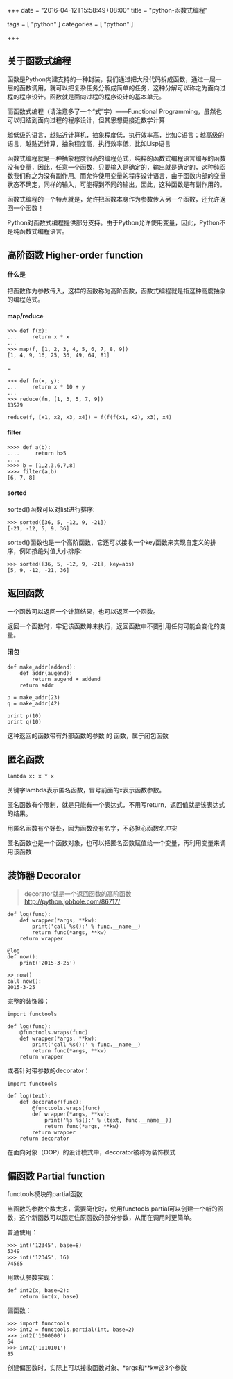 +++
date = "2016-04-12T15:58:49+08:00"
title = "python-函数式编程"

tags = [ "python" ]
categories = [
  "python"
]

+++

## 关于函数式编程

函数是Python内建支持的一种封装，我们通过把大段代码拆成函数，通过一层一层的函数调用，就可以把复杂任务分解成简单的任务，这种分解可以称之为面向过程的程序设计。函数就是面向过程的程序设计的基本单元。
<!--more-->

而函数式编程（请注意多了一个“式”字）——Functional Programming，虽然也可以归结到面向过程的程序设计，但其思想更接近数学计算

越低级的语言，越贴近计算机，抽象程度低，执行效率高，比如C语言；越高级的语言，越贴近计算，抽象程度高，执行效率低，比如Lisp语言

函数式编程就是一种抽象程度很高的编程范式，纯粹的函数式编程语言编写的函数没有变量，因此，任意一个函数，只要输入是确定的，输出就是确定的，这种纯函数我们称之为没有副作用。而允许使用变量的程序设计语言，由于函数内部的变量状态不确定，同样的输入，可能得到不同的输出，因此，这种函数是有副作用的。

函数式编程的一个特点就是，允许把函数本身作为参数传入另一个函数，还允许返回一个函数！

Python对函数式编程提供部分支持。由于Python允许使用变量，因此，Python不是纯函数式编程语言。

## 高阶函数 Higher-order function

#### 什么是
把函数作为参数传入，这样的函数称为高阶函数，函数式编程就是指这种高度抽象的编程范式。

#### map/reduce

    >>> def f(x):
    ...     return x * x
    ...
    >>> map(f, [1, 2, 3, 4, 5, 6, 7, 8, 9])
    [1, 4, 9, 16, 25, 36, 49, 64, 81]

=

    >>> def fn(x, y):
    ...     return x * 10 + y
    ...
    >>> reduce(fn, [1, 3, 5, 7, 9])
    13579

    reduce(f, [x1, x2, x3, x4]) = f(f(f(x1, x2), x3), x4)

#### filter

    >>>> def a(b):
    ....     return b>5
    ....
    >>>> b = [1,2,3,6,7,8]
    >>>> filter(a,b)
    [6, 7, 8]

#### sorted

sorted()函数可以对list进行排序:

    >>> sorted([36, 5, -12, 9, -21])
    [-21, -12, 5, 9, 36]

sorted()函数也是一个高阶函数，它还可以接收一个key函数来实现自定义的排序，例如按绝对值大小排序:

    >>> sorted([36, 5, -12, 9, -21], key=abs)
    [5, 9, -12, -21, 36]

## 返回函数

一个函数可以返回一个计算结果，也可以返回一个函数。

返回一个函数时，牢记该函数并未执行，返回函数中不要引用任何可能会变化的变量。


#### 闭包

    def make_addr(addend):
        def addr(augend):
            return augend + addend
        return addr

    p = make_addr(23)
    q = make_addr(42)

    print p(10)
    print q(10)

这种返回的函数带有外部函数的参数 的 函数，属于闭包函数

## 匿名函数

`lambda x: x * x`

关键字lambda表示匿名函数，冒号前面的x表示函数参数。

匿名函数有个限制，就是只能有一个表达式，不用写return，返回值就是该表达式的结果。

用匿名函数有个好处，因为函数没有名字，不必担心函数名冲突

匿名函数也是一个函数对象，也可以把匿名函数赋值给一个变量，再利用变量来调用该函数


## 装饰器 Decorator
> decorator就是一个返回函数的高阶函数
http://python.jobbole.com/86717/

    def log(func):
        def wrapper(*args, **kw):
            print('call %s():' % func.__name__)
            return func(*args, **kw)
        return wrapper

    @log
    def now():
        print('2015-3-25')

    >> now()
    call now():
    2015-3-25

完整的装饰器：

    import functools

    def log(func):
        @functools.wraps(func)
        def wrapper(*args, **kw):
            print('call %s():' % func.__name__)
            return func(*args, **kw)
        return wrapper

或者针对带参数的decorator：

    import functools

    def log(text):
        def decorator(func):
            @functools.wraps(func)
            def wrapper(*args, **kw):
                print('%s %s():' % (text, func.__name__))
                return func(*args, **kw)
            return wrapper
        return decorator

在面向对象（OOP）的设计模式中，decorator被称为装饰模式

## 偏函数 Partial function

functools模块的partial函数

当函数的参数个数太多，需要简化时，使用functools.partial可以创建一个新的函数，这个新函数可以固定住原函数的部分参数，从而在调用时更简单。

普通使用：

    >>> int('12345', base=8)
    5349
    >>> int('12345', 16)
    74565

用默认参数实现：

    def int2(x, base=2):
        return int(x, base)

偏函数：

    >>> import functools
    >>> int2 = functools.partial(int, base=2)
    >>> int2('1000000')
    64
    >>> int2('1010101')
    85

创建偏函数时，实际上可以接收函数对象、*args和**kw这3个参数
